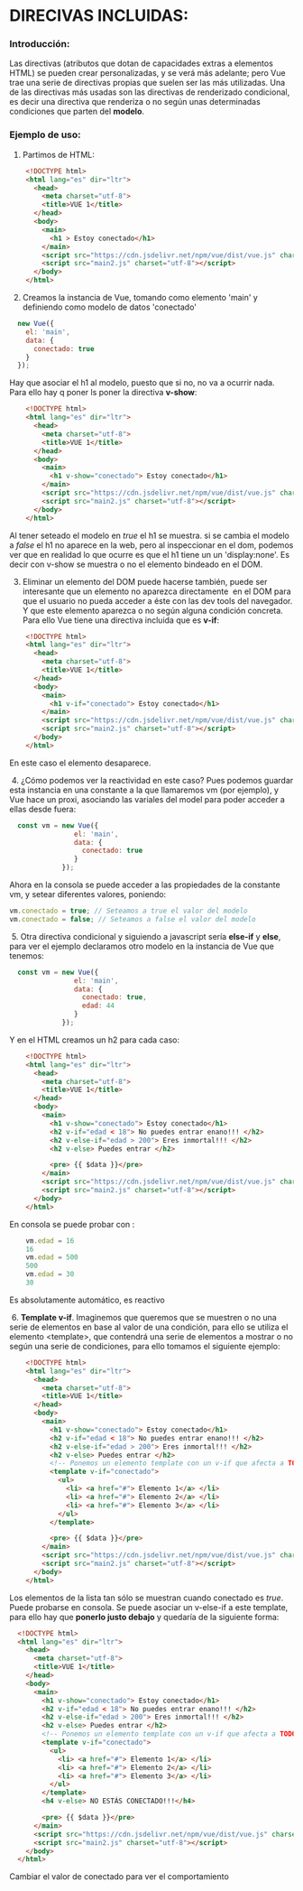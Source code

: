 # DIRECIVAS INCLUIDAS:

### Introducción:  

  Las directivas (atributos que dotan de capacidades extras a elementos HTML) se pueden crear personalizadas, y se verá más adelante;
  pero Vue trae una serie de directivas propias que suelen ser las más utilizadas.
  Una de las directivas más usadas son las directivas de renderizado condicional, es decir una directiva que renderiza o no según
  unas determinadas condiciones que parten del **modelo**.
### Ejemplo de uso:

  1. Partimos de HTML:
```html
    <!DOCTYPE html>
    <html lang="es" dir="ltr">
      <head>
        <meta charset="utf-8">
        <title>VUE 1</title>
      </head>
      <body>
        <main>
          <h1 > Estoy conectado</h1>
        </main>
        <script src="https://cdn.jsdelivr.net/npm/vue/dist/vue.js" charset="utf-8"></script>
        <script src="main2.js" charset="utf-8"></script>
      </body>
    </html>
```
  2. Creamos la instancia de Vue, tomando como elemento 'main' y definiendo como modelo de datos 'conectado'
```javascript
  new Vue({
    el: 'main',
    data: {
      conectado: true
    }
  });
```
  Hay que asociar el h1 al modelo, puesto que si no, no va a ocurrir nada. Para ello hay q poner ls
  poner la directiva **v-show**:

```html
    <!DOCTYPE html>
    <html lang="es" dir="ltr">
      <head>
        <meta charset="utf-8">
        <title>VUE 1</title>
      </head>
      <body>
        <main>
          <h1 v-show="conectado"> Estoy conectado</h1>
        </main>
        <script src="https://cdn.jsdelivr.net/npm/vue/dist/vue.js" charset="utf-8"></script>
        <script src="main2.js" charset="utf-8"></script>
      </body>
    </html>
```
  Al tener seteado el modelo en *true* el h1 se muestra. si se cambia el modelo a *false* el h1 no aparece en la web,
  pero al inspeccionar en el dom, podemos ver que en realidad lo que ocurre es que el h1 tiene un
  un 'display:none'. Es decir con v-show se muestra o no el elemento bindeado en el DOM.

  3. Eliminar un elemento del DOM puede hacerse también, puede ser interesante que un elemento no aparezca directamente
  en el DOM para que el usuario no pueda acceder a éste con las dev tools del navegador. Y que este elemento aparezca o no según    alguna condición concreta. Para ello Vue tiene una directiva incluida que es **v-if**:
```html
    <!DOCTYPE html>
    <html lang="es" dir="ltr">
      <head>
        <meta charset="utf-8">
        <title>VUE 1</title>
      </head>
      <body>
        <main>
          <h1 v-if="conectado"> Estoy conectado</h1>
        </main>
        <script src="https://cdn.jsdelivr.net/npm/vue/dist/vue.js" charset="utf-8"></script>
        <script src="main2.js" charset="utf-8"></script>
      </body>
    </html>
```
  En este caso el elemento desaparece.

  4. ¿Cómo podemos ver la reactividad en este caso? Pues podemos guardar esta instancia en una constante a la que llamaremos vm (por ejemplo), y Vue hace un proxi, asociando las variales del model para poder acceder a ellas desde fuera:

```javascript
  const vm = new Vue({
                el: 'main',
                data: {
                  conectado: true
                }
             });
```
  Ahora en la consola se puede acceder a las propiedades de la constante vm, y setear diferentes valores, poniendo:
  
```javascript
vm.conectado = true; // Seteamos a true el valor del modelo
vm.conectado = false; // Seteamos a false el valor del modelo
```
  5. Otra directiva condicional y siguiendo a javascript sería **else-if** y **else**, para ver el ejemplo declaramos otro modelo en la instancia de Vue que tenemos:

```javascript
  const vm = new Vue({
                el: 'main',
                data: {
                  conectado: true,
                  edad: 44
                }
             });
```
  Y en el HTML creamos un h2 para cada caso:
```html
    <!DOCTYPE html>
    <html lang="es" dir="ltr">
      <head>
        <meta charset="utf-8">
        <title>VUE 1</title>
      </head>
      <body>
        <main>
          <h1 v-show="conectado"> Estoy conectado</h1>
          <h2 v-if="edad < 18"> No puedes entrar enano!!! </h2>
          <h2 v-else-if="edad > 200"> Eres inmortal!!! </h2>
          <h2 v-else> Puedes entrar </h2>

          <pre> {{ $data }}</pre>
        </main>
        <script src="https://cdn.jsdelivr.net/npm/vue/dist/vue.js" charset="utf-8"></script>
        <script src="main2.js" charset="utf-8"></script>
      </body>
    </html>
```
  En consola se puede probar con :

```javascript
    vm.edad = 16
    16
    vm.edad = 500
    500
    vm.edad = 30
    30
```
  Es absolutamente automático, es reactivo

  6. **Template v-if**. Imaginemos que queremos que se muestren o no una serie de elementos en base al valor de una condición, para ello se utiliza el elemento \<template\>, que contendrá una serie de elementos a mostrar o no según una serie de condiciones, para ello tomamos el siguiente ejemplo:
```html
    <!DOCTYPE html>
    <html lang="es" dir="ltr">
      <head>
        <meta charset="utf-8">
        <title>VUE 1</title>
      </head>
      <body>
        <main>
          <h1 v-show="conectado"> Estoy conectado</h1>
          <h2 v-if="edad < 18"> No puedes entrar enano!!! </h2>
          <h2 v-else-if="edad > 200"> Eres inmortal!!! </h2>
          <h2 v-else> Puedes entrar </h2>
          <!-- Ponemos un elemento template con un v-if que afecta a TODO su contenido -->
          <template v-if="conectado">
            <ul>
              <li> <a href="#"> Elemento 1</a> </li>
              <li> <a href="#"> Elemento 2</a> </li>
              <li> <a href="#"> Elemento 3</a> </li>
            </ul>
          </template>

          <pre> {{ $data }}</pre>
        </main>
        <script src="https://cdn.jsdelivr.net/npm/vue/dist/vue.js" charset="utf-8"></script>
        <script src="main2.js" charset="utf-8"></script>
      </body>
    </html>
```
  Los elementos de la lista tan sólo se muestran cuando conectado es *true*. Puede probarse en consola.
  Se puede asociar un v-else-if a este template, para ello hay que **ponerlo justo debajo** y quedaría de la siguiente forma:
  ```html
    <!DOCTYPE html>
    <html lang="es" dir="ltr">
      <head>
        <meta charset="utf-8">
        <title>VUE 1</title>
      </head>
      <body>
        <main>
          <h1 v-show="conectado"> Estoy conectado</h1>
          <h2 v-if="edad < 18"> No puedes entrar enano!!! </h2>
          <h2 v-else-if="edad > 200"> Eres inmortal!!! </h2>
          <h2 v-else> Puedes entrar </h2>
          <!-- Ponemos un elemento template con un v-if que afecta a TODO su contenido -->
          <template v-if="conectado">
            <ul>
              <li> <a href="#"> Elemento 1</a> </li>
              <li> <a href="#"> Elemento 2</a> </li>
              <li> <a href="#"> Elemento 3</a> </li>
            </ul>
          </template>
          <h4 v-else> NO ESTÁS CONECTADO!!!</h4>

          <pre> {{ $data }}</pre>
        </main>
        <script src="https://cdn.jsdelivr.net/npm/vue/dist/vue.js" charset="utf-8"></script>
        <script src="main2.js" charset="utf-8"></script>
      </body>
    </html>
```
  Cambiar el valor de conectado para ver el comportamiento
